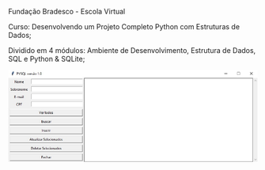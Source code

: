 Fundação Bradesco - Escola Virtual

Curso: Desenvolvendo um Projeto Completo Python com Estruturas de Dados;

Dividido em 4 módulos: Ambiente de Desenvolvimento, Estrutura de Dados, SQL e Python & SQLite;


![Imagem da Aplicação](imagem.jpg)
